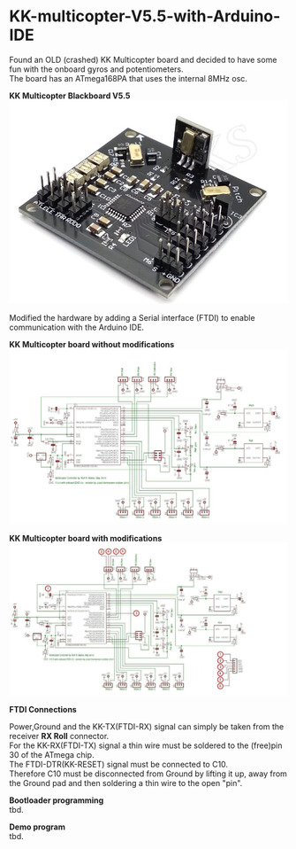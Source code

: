 # KK-multicopter-V5.5-with-Arduino-IDE

Found an OLD (crashed) KK Multicopter board and decided to have some fun with the onboard gyros and potentiometers.  
The board has an ATmega168PA that uses the internal 8MHz osc. 
  

**KK Multicopter Blackboard V5.5**
![](https://github.com/jgmbrand/KK-multicopter-V5.5-with-Arduino-IDE/blob/master/Hardware/KK-Mulicopter1.jpg?raw=true)

Modified the hardware by adding a Serial interface (FTDI) to enable communication with the Arduino IDE. 

**KK Multicopter board without modifications**
![](https://github.com/jgmbrand/KK-multicopter-V5.5-with-Arduino-IDE/blob/master/Hardware/KK1.jpg?raw=true)

**KK Multicopter board with modifications**
![KK Modifications](https://github.com/jgmbrand/KK-multicopter-V5.5-with-Arduino-IDE/blob/master/Hardware/KK_arduino.jpg)  
  
**FTDI Connections**    

Power,Ground and the KK-TX(FTDI-RX) signal can simply be taken from the receiver **RX Roll** connector.  
For the KK-RX(FTDI-TX) signal a thin wire must be soldered to the (free)pin 30 of the ATmega chip.  
The FTDI-DTR(KK-RESET) signal must be connected to C10.   
Therefore C10 must be disconnected from Ground by lifting it up, away from the Ground pad and then soldering a thin wire to the open "pin". 
  
**Bootloader programming**  
tbd.

**Demo program**  
tbd.
   
 





